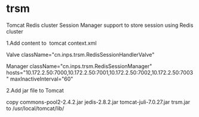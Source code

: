 

# trsm
Tomcat Redis cluster Session Manager support to store session using Redis cluster 


1.Add content to  tomcat context.xml 

Valve className="cn.inps.trsm.RedisSessionHandlerValve"

Manager className="cn.inps.trsm.RedisSessionManager" hosts="10.172.2.50:7000,10.172.2.50:7001,10.172.2.50:7002,10.172.2.50:7003" maxInactiveInterval="60"

2.Add jar file to Tomcat

copy commons-pool2-2.4.2.jar
jedis-2.8.2.jar
tomcat-juli-7.0.27.jar 
trsm.jar  to 
/usr/local/tomcat/lib/ 
